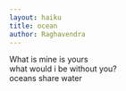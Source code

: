 ```yaml
---
layout: haiku
title: ocean
author: Raghavendra
---
```

What is mine is yours <br>
what would i be without you? <br>
oceans share water <br>
